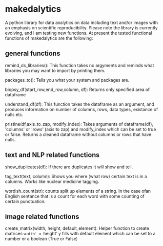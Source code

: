 # makedalytics
A python library for data analytics on data including text and/or images with an emphasis on scientific reproducibility. Please note the library is currently evolving, and I am testing new functions. At present the tested functional functions of makedalytics are the following: 

## general functions

remind_ds_libraries():
  This function takes no argyments and reminds what libraries you may want to import by printing them.
  
packages_to():
    Tells you what your system and packages are.  

biopsy_df(start_row,end_row,column, df):
    Returns only specified area of dataframe
    
understand_df(df):
  This function takes the dataframe as an argument, and produces information on number of columns, rows, data types, existance of nulls etc.

pristine(df,axis_to_zap, modify_index):
    Takes arguments of dataframe(df), 'columns' or 'rows' (axis to zap) and modify_index which can be set to true or false.
    Returns a cleaned dataframe without columns or rows that have nulls.
    
## text and NLP related functions

show_duplicates(df):
    If there are duplicates it will show and tell. 
    
tag_text(text, column):
    Shows you where (what row) certain text is in a columns. Works like nuclear medicine tagging. 

wordish_count(str):
    counts split up elements of a string. In the case ofan English sentance that is a count for each word with some counting of certain punctuation.

## image related functions   

create_matrix(width, height, default_element):
    Helper function to create matrices `width' x `height' y
    fills with default element which can be set to a number or a boolean (True or False) 
